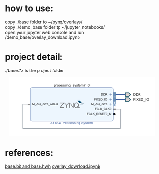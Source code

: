 # how to use:  
copy ./base folder to ~/pynq/overlays/  
copy ./demo_base folder tp ~/jupyter_notebooks/  
open your jupyter web console and run /demo_base/overlay_download.ipynb  
# project detail:  
./base.7z is the project folder  
<div  align="center">    
	<img src="./block_design_base.png"  alt="Block design" align=center />  
 </div>
   
  
# references:  
[base.bit and base.hwh](https://github.com/kangyuzhe666/zynq7010-pynq-2.5)
[overlay_download.ipynb](https://github.com/Xilinx/PYNQ)
